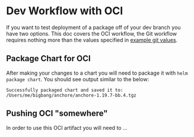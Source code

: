 # Dev Workflow with OCI

If you want to test deployment of a package off of your dev branch you have two options. This doc covers the OCI workflow, the Git workflow requires nothing more than the values specified in [example git values](../assets/configs/example/git-repo-values.yaml).

## Package Chart for OCI

After making your changes to a chart you will need to package it with `helm package chart`. You should see output similar to the below:

```
Successfully packaged chart and saved it to: /Users/me/bigbang/anchore/anchore-1.19.7-bb.4.tgz
```

## Pushing OCI "somewhere"

In order to use this OCI artifact you will need to ...